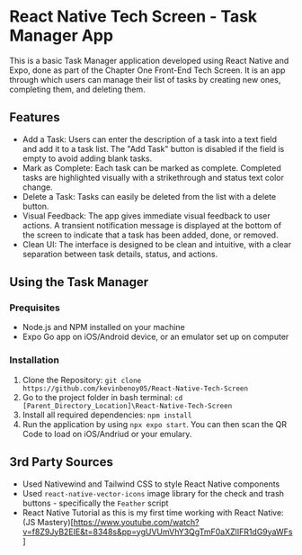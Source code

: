 # React Native Tech Screen - Task Manager App
This is a basic Task Manager application developed using React Native and Expo, done as part of the Chapter One Front-End Tech Screen. It is an app through which users can manage their list of tasks by creating new ones, completing them, and deleting them.
## Features
- Add a Task: Users can enter the description of a task into a text field and add it to a task list. The "Add Task" button is disabled if the field is empty to avoid adding blank tasks.
- Mark as Complete: Each task can be marked as complete. Completed tasks are highlighted visually with a strikethrough and status text color change.
- Delete a Task: Tasks can easily be deleted from the list with a delete button.
- Visual Feedback: The app gives immediate visual feedback to user actions. A transient notification message is displayed at the bottom of the screen to indicate that a task has been added, done, or removed.
- Clean UI: The interface is designed to be clean and intuitive, with a clear separation between task details, status, and actions.
## Using the Task Manager
### Prequisites
- Node.js and NPM installed on your machine
- Expo Go app on iOS/Android device, or an emulator set up on computer
### Installation
1. Clone the Repository: `git clone https://github.com/kevinbenoy05/React-Native-Tech-Screen`
2. Go to the project folder in bash terminal: `cd [Parent_Directory_Location]\React-Native-Tech-Screen`
3. Install all required dependencies: `npm install`
4. Run the application by using `npx expo start`. You can then scan the QR Code to load on iOS/Andriud or your emulary. 
## 3rd Party Sources
- Used Nativewind and Tailwind CSS to style React Native components
- Used `react-native-vector-icons` image library for the check and trash buttons - specifically the `Feather` script
- React Native Tutorial as this is my first time working with React Native: (JS Mastery)[https://www.youtube.com/watch?v=f8Z9JyB2EIE&t=8348s&pp=ygUVUmVhY3QgTmF0aXZlIFR1dG9yaWFs]


